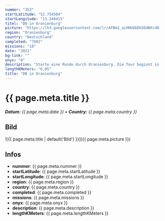 ```yaml
---
nummer: "353"
startLatitude: "52.754504"
startLongitude: "13.248415"
titel: "DB in Oranienburg"
picture: "https://lh3.googleusercontent.com/lr/AFBm1_aiHHUQkDGSOdWXcd0IWki3blsCenX6kvDJ2iC_4tfD4sklVGed5fkAcqpkxjTLt-EVTZUf40w__jd9Dsd7Pex9XS1zEJK4Vl3X3M0o_UnoclUMWeoJPSeOza5GfSU2uo6Qy_b53deESNeGanMDhoumiYhwmePUX_4pRAEIDPnOolgDnkUzt8Sr7pwu955lNJmETiHkVs6_4vGKYQZAHaS3a5eQ7wWoCXty9KE5oriMRf5hdDfrhqqfLA3tjcQh2FWltHW9LcE-eZc7zct1IqmNxUGpjxnyA2vofqh4p6vTwMLlS1VHC9n1_faZdL0B8u2btGvEVrMnr1q_VLPmU97CKOGw6elmcHFtX0-0gNk8P1xwnTFqOfU55-lwfXt1kwyCQmDWNYPJEBO30OqK2NGQNrfCJbDFltoQat4lHcZDgBRBilbiieEbPDyyTNfB0Ch-7ZY2hrPXxolSnKAsxp8Rk029kWUsqM0PMs78pwIha2BcVjvAvbKg5MkQc0M99jfVTUygY5Aq56896c2DUFY8YnT-BM5gn5eyHRrF8y9c-5XWefdCJOZ9cT0XyzvLwESONYav-c95vmVBK0OWZpZDOfbKvygrrMUMZqTagFa_CySWpniD2wSUeHqgj9bTPmri5RPi0phhFsksXEf-gPhNhGgk-AWfltdtI_2OzP64-emi6ZctH7cuzM7600eC1mvVgDPcoM3OEdrxBZsEgs0blMXcqd36L4DK-n2-McLPVHtrhwNqK5g8sApDwoBst3hH5uNtH1lFT5NJihq_gZ1aSBTB-EJq13w3m67rwvLoWlR3ENRGrhvcIC8SfrGAWCe2iNyPvvStPT5fa_0tX3VksKt7ebgluB_t"
region: "Oranienburg"
country: "Deutschland"
completed: "7902"
missions: "18"
date: "2021"
bg-link: ""
onyx: "0"
description: "Starte eine Runde durch Oranienburg. Die Tour beginnt in der Bernauer Straße"
lengthKMeters: "6,05"
title: "DB in Oranienburg"
---
```


# {{ page.meta.title }}
_**Datum:** {{ page.meta.date }} • **Country:** {{ page.meta.country }}_

## Bild
![{{ page.meta.title | default('Bild') }}]({{ page.meta.picture }})

## Infos
- **nummer**: {{ page.meta.nummer }}
- **startLatitude**: {{ page.meta.startLatitude }}
- **startLongitude**: {{ page.meta.startLongitude }}
- **region**: {{ page.meta.region }}
- **country**: {{ page.meta.country }}
- **completed**: {{ page.meta.completed }}
- **missions**: {{ page.meta.missions }}
- **onyx**: {{ page.meta.onyx }}
- **description**: {{ page.meta.description }}
- **lengthKMeters**: {{ page.meta.lengthKMeters }}

